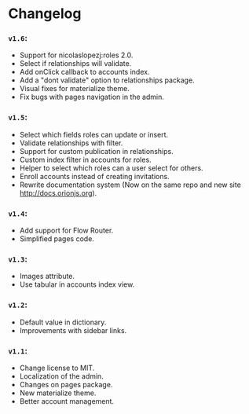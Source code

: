 # Changelog

### ```v1.6```:

- Support for nicolaslopezj:roles 2.0.
- Select if relationships will validate.
- Add onClick callback to accounts index.
- Add a "dont validate" option to relationships package.
- Visual fixes for materialize theme.
- Fix bugs with pages navigation in the admin.

### ```v1.5```:

- Select which fields roles can update or insert.
- Validate relationships with filter.
- Support for custom publication in relationships.
- Custom index filter in accounts for roles.
- Helper to select which roles can a user select for others.
- Enroll accounts instead of creating invitations.
- Rewrite documentation system (Now on the same repo and new site http://docs.orionjs.org).

### ```v1.4```:

- Add support for Flow Router.
- Simplified pages code.

### ```v1.3```:

- Images attribute.
- Use tabular in accounts index view.

### ```v1.2```:

- Default value in dictionary.
- Improvements with sidebar links.

### ```v1.1```:

- Change license to MIT.
- Localization of the admin.
- Changes on pages package.
- New materialize theme.
- Better account management.

